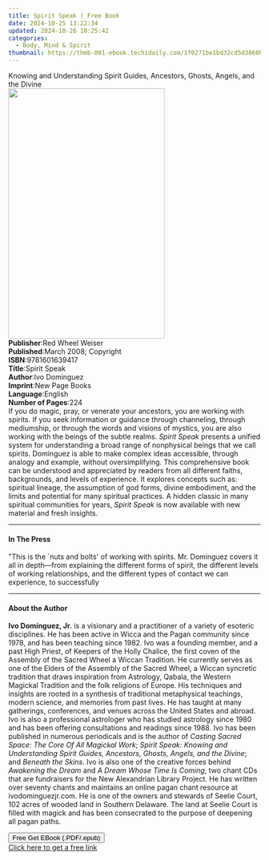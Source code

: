 ```yaml
---
title: Spirit Speak | Free Book
date: 2024-10-25 13:22:34
updated: 2024-10-26 10:25:42
categories:
  - Body, Mind & Spirit
thumbnail: https://thmb-001-ebook.techidaily.com/1f0271be1bd32cd5d3860b07e528f6484194ae35dfbd4ae57c347e06ba026f2f.jpg
---
```

<main id="book-container">
  <div class="flex flex-col">
    <div class="book-brief flex-1 py-6 px-4 sm:p-6 md:py-10 md:px-8">
      <!-- brief-->
      <div class="book-brief-main">
        Knowing and Understanding Spirit Guides, Ancestors, Ghosts, Angels, and
        the Divine
      </div>
    </div>
    <div
      class="book-meta-info flex-1 grid gap-4 col-start-1 col-end-3 row-start-1 sm:mb-6 sm:grid-cols-4 lg:gap-6 lg:col-start-2 lg:row-end-6 lg:row-span-6 lg:mb-0"
    >
      <div
        class="book-meta-info-left place-content-center mt-4 p-4 text-sm leading-6 col-start-2 col-span-2 dark:text-slate-400"
      >
        <img
          class="w-full h-500 object-cover rounded-lg sm:h-255 sm:col-span-2 lg:col-span-full"
          src="https://img-001-ebook.techidaily.com/458420501282a3655c0ee63f300998741d7fe4c96667b09a898c59bc4b113028.jpg"
          alt=""
          width="312"
          height="500"
        />
      </div>
      <div
        class="book-meta-info-right mt-2 col-start-1 row-start-2 col-span-3 self-center"
      >
        <!-- meta data  -->
        <div class="flex flex-col px-4 md:px-8">
          <div class="flex-1">
            <strong>Publisher</strong>:<span class="px-2"
              >Red Wheel Weiser</span
            >
          </div>
          <div class="flex-1">
            <strong>Published</strong>:<span class="px-2"
              >March 2008; Copyright</span
            >
          </div>
          <div class="flex-1">
            <strong>ISBN</strong>:<span class="px-2">9781601639417</span>
          </div>
          <div class="flex-1">
            <strong>Title</strong>:<span class="px-2">Spirit Speak</span>
          </div>
          <div class="flex-1">
            <strong>Author</strong>:<span class="px-2">Ivo Dominguez</span>
          </div>
          <div class="flex-1">
            <strong>Imprint</strong>:<span class="px-2">New Page Books</span>
          </div>
          <div class="flex-1">
            <strong>Language</strong>:<span class="px-2">English</span>
          </div>
          <div class="flex-1">
            <strong>Number of Pages</strong>:<span class="px-2">224</span>
          </div>
        </div>
      </div>
    </div>
    <div class="book-description flex-1 py-6 px-4 sm:p-6 md:py-10 md:px-8">
      <div class="book-description-main">
        <div accordion-content="" id="description">
          If you do magic, pray, or venerate your ancestors, you are working
          with spirits. If you seek information or guidance through channeling,
          through mediumship, or through the words and visions of mystics, you
          are also working with the beings of the subtle realms.
          <i>Spirit Speak</i> presents a unified system for understanding a
          broad range of nonphysical beings that we call spirits. Dominguez is
          able to make complex ideas accessible, through analogy and example,
          without oversimplifying. This comprehensive book can be understood and
          appreciated by readers from all different faiths, backgrounds, and
          levels of experience. It explores concepts such as: spiritual lineage,
          the assumption of god forms, divine embodiment, and the limits and
          potential for many spiritual practices. A hidden classic in many
          spiritual communities for years, <i>Spirit Speak</i> is now available
          with new material and fresh insights.
        </div>
      </div>
    </div>
    <div class="book-excerpts flex-1 py-6 px-4 sm:p-6 md:py-10 md:px-8">
      <!-- excerpts-->
      <div class="book-excerpts-main">
        <hr />
        <h4 class="placeholder placeholder-heading">
          <span>In The Press</span>
        </h4>
        <p>
          "This is the `nuts and bolts' of working with spirits. Mr. Dominguez
          covers it all in depth—from explaining the different forms of spirit,
          the different levels of working relationships, and the different types
          of contact we can experience, to successfully
        </p>
      </div>
    </div>
    <div class="book-about-author flex-1 py-6 px-4 sm:p-6 md:py-10 md:px-8">
      <!-- about author-->
      <div class="book-main-author-main">
        <hr />
        <h4 class="placeholder placeholder-heading">
          <span>About the Author</span>
        </h4>
        <p>
          <b>Ivo Domínguez, Jr.</b> is a visionary and a practitioner of a
          variety of esoteric disciplines. He has been active in Wicca and the
          Pagan community since 1978, and has been teaching since 1982. Ivo was
          a founding member, and a past High Priest, of Keepers of the Holly
          Chalice, the first coven of the Assembly of the Sacred Wheel a Wiccan
          Tradition. He currently serves as one of the Elders of the Assembly of
          the Sacred Wheel, a Wiccan syncretic tradition that draws inspiration
          from Astrology, Qabala, the Western Magickal Tradition and the folk
          religions of Europe. His techniques and insights are rooted in a
          synthesis of traditional metaphysical teachings, modern science, and
          memories from past lives. He has taught at many gatherings,
          conferences, and venues across the United States and abroad. Ivo is
          also a professional astrologer who has studied astrology since 1980
          and has been offering consultations and readings since 1988. Ivo has
          been published in numerous periodicals and is the author of
          <i>Casting Sacred Space: The Core Of All Magickal Work</i>;
          <i
            >Spirit Speak: Knowing and Understanding Spirit Guides, Ancestors,
            Ghosts, Angels, and the Divine</i
          >; and <i>Beneath the Skins</i>. Ivo is also one of the creative
          forces behind <i>Awakening the Dream</i> and
          <i>A Dream Whose Time Is Coming</i>, two chant CDs that are
          fundraisers for the New Alexandrian Library Project. He has written
          over seventy chants and maintains an online pagan chant resource at
          ivodominguezjr.com. He is one of the owners and stewards of Seelie
          Court, 102 acres of wooded land in Southern Delaware. The land at
          Seelie Court is filled with magick and has been consecrated to the
          purpose of deepening all pagan paths.
        </p>
      </div>
    </div>
    <div class="book-free-get flex-1 py-6 px-4 sm:p-6 md:py-10 md:px-8">
      <button
        id="btn-free-get"
        class="bg-blue-500 hover:bg-blue-700 text-white font-bold py-2 px-4 rounded"
      >
        Free Get EBook (.PDF/.epub)
      </button>
      <div id="countdown-display" class="px-2 text-lg mt-2"></div>
      <a
        id="free-link"
        class="hidden bg-blue-500 hover:bg-blue-700 text-white font-bold py-2 px-4 rounded"
        href="https://www.ebooks.com/en-us/book/138621280/spirit-speak/ivo-dominguez/"
        target="_blank"
        >Click here to get a free link</a
      >
    </div>
    <script>
      let countdownTime = 0;
      let countdownInterval = null;
      document
        .getElementById('btn-free-get')
        .addEventListener('click', startCountdown);
      function startCountdown() {
        countdownTime = new Date().getTime() + 60000 * 3;
        countdownInterval = setInterval(updateCountdown, 1000);
        document.getElementById('btn-free-get').disabled = true;
        document
          .getElementById('btn-free-get')
          .classList.add('bg-gray-500', 'cursor-not-allowed');
      }
      function updateCountdown() {
        let currentTime = new Date().getTime();
        let timeLeft = countdownTime - currentTime;
        let secondsLeft = Math.floor(timeLeft / 1000);
        document.getElementById('countdown-display').innerHTML =
          `Remaining time: ${secondsLeft} seconds.`;
        if (secondsLeft <= 0) {
          clearInterval(countdownInterval);
          document.getElementById('btn-free-get').classList.add('hidden');
          document.getElementById('free-link').classList.remove('hidden');
          document.getElementById('countdown-display').innerHTML = '';
        }
      }
    </script>
  </div>
</main>
